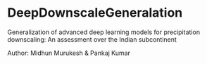# DeepDownscaleGeneralation

Generalization of advanced deep learning models for precipitation downscaling: An assessment over the Indian subcontinent

Author: Midhun Murukesh & Pankaj Kumar
